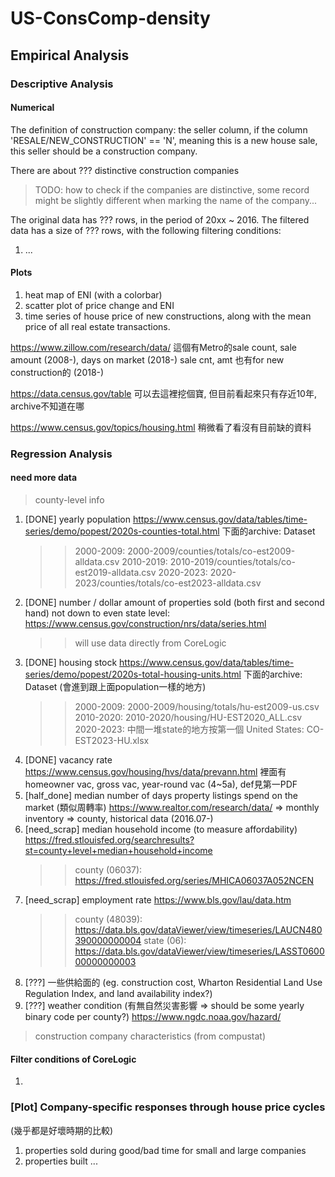 # US-ConsComp-density

## Empirical Analysis
### Descriptive Analysis
#### Numerical
The definition of construction company: the seller column, if the column 'RESALE/NEW_CONSTRUCTION' == 'N', meaning this is a new house sale, this seller should be a construction company.

There are about ??? distinctive construction companies
> TODO: how to check if the companies are distinctive, some record might be slightly different when marking the name of the company...

The original data has ??? rows, in the period of 20xx ~ 2016. The filtered data has a size of ??? rows, with the following filtering conditions:
1. ...

#### Plots
1. heat map of ENI (with a colorbar)
2. scatter plot of price change and ENI
3. time series of house price of new constructions, along with the mean price of all real estate transactions.

https://www.zillow.com/research/data/
這個有Metro的sale count, sale amount (2008-), days on market (2018-)
sale cnt, amt 也有for new construction的 (2018-)

https://data.census.gov/table
可以去這裡挖個寶, 但目前看起來只有存近10年, archive不知道在哪

https://www.census.gov/topics/housing.html
稍微看了看沒有目前缺的資料

### Regression Analysis
#### need more data
> county-level info
  1. [DONE] yearly population
     https://www.census.gov/data/tables/time-series/demo/popest/2020s-counties-total.html 下面的archive: Dataset
     >> 2000-2009: 2000-2009/counties/totals/co-est2009-alldata.csv
     >> 2010-2019: 2010-2019/counties/totals/co-est2019-alldata.csv
     >> 2020-2023: 2020-2023/counties/totals/co-est2023-alldata.csv
  2. [DONE] number / dollar amount of properties sold (both first and second hand)
     not down to even state level: https://www.census.gov/construction/nrs/data/series.html
     >> will use data directly from CoreLogic
  3. [DONE] housing stock
     https://www.census.gov/data/tables/time-series/demo/popest/2020s-total-housing-units.html 下面的archive: Dataset (會進到跟上面population一樣的地方)
     >> 2000-2009: 2000-2009/housing/totals/hu-est2009-us.csv
     >> 2010-2020: 2010-2020/housing/HU-EST2020_ALL.csv
     >> 2020-2023: 中間一堆state的地方按第一個 United States: CO-EST2023-HU.xlsx
  4. [DONE] vacancy rate
     https://www.census.gov/housing/hvs/data/prevann.html
     裡面有homeowner vac, gross vac, year-round vac (4~5a), def見第一PDF
  5. [half_done] median number of days property listings spend on the market (類似周轉率)
     https://www.realtor.com/research/data/ => monthly inventory => county, historical data (2016.07-)
  6. [need_scrap] median household income (to measure affordability)
     https://fred.stlouisfed.org/searchresults?st=county+level+median+household+income
     >> county (06037): https://fred.stlouisfed.org/series/MHICA06037A052NCEN
  7. [need_scrap] employment rate
     https://www.bls.gov/lau/data.htm
     >> county (48039): https://data.bls.gov/dataViewer/view/timeseries/LAUCN480390000000004
     >> state (06): https://data.bls.gov/dataViewer/view/timeseries/LASST060000000000003
  8. [???] 一些供給面的 (eg. construction cost, Wharton Residential Land Use Regulation Index, and land availability index?)
  9. [???] weather condition (有無自然災害影響 => should be some yearly binary code per county?)
     https://www.ngdc.noaa.gov/hazard/
> construction company characteristics (from compustat)

#### Filter conditions of CoreLogic
1.

### [Plot] Company-specific responses through house price cycles
(幾乎都是好壞時期的比較)
1. properties sold during good/bad time for small and large companies
2. properties built ...
